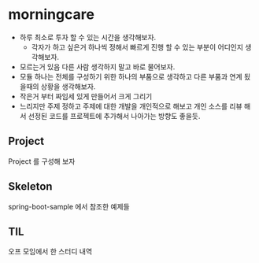 # morningcare

- 하루 최소로 투자 할 수 있는 시간을 생각해보자.
  - 각자가 하고 싶은거 하나씩 정해서 빠르게 진행 할 수 있는 부분이 어디인지 생각해보자.
- 모르는거 있음 다른 사람 생각하지 말고 바로 물어보자.
- 모듈 하나는 전체를 구성하기 위한 하나의 부품으로 생각하고 다른 부품과 연계 됬을때의 상황을 생각해보자.
- 작은거 부터 짜임세 있게 만들어서 크게 그리기
- 느리지만 주제 정하고 주제에 대한 개발을 개인적으로 해보고 개인 소스를 리뷰 해서 선정된 코드를 프로젝트에 추가해서 나아가는 방향도 좋을듯.

## Project

Project 를 구성해 보자

## Skeleton

spring-boot-sample 에서 참조한 예제들

## TIL

오프 모임에서 한 스터디 내역